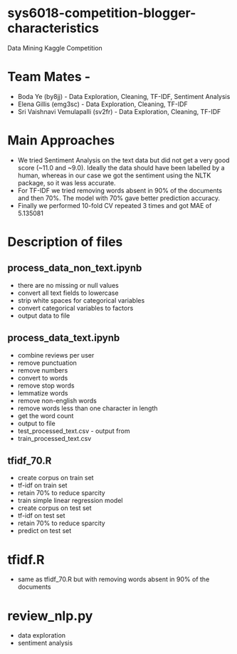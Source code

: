 # sys6018-competition-blogger-characteristics
Data Mining Kaggle Competition

# Team Mates -
* Boda Ye (by8jj) - Data Exploration, Cleaning, TF-IDF, Sentiment Analysis
* Elena Gillis (emg3sc) - Data Exploration, Cleaning, TF-IDF
* Sri Vaishnavi Vemulapalli (sv2fr) - Data Exploration, Cleaning, TF-IDF

# Main Approaches
* We tried Sentiment Analysis on the text data but did not get a very good score (~11.0 and ~9.0). Ideally the data should have been labelled by a human, whereas in our case we got the sentiment using the NLTK package, so it was less accurate.
* For TF-IDF we tried removing words absent in 90% of the documents and then 70%. The model with 70% gave better prediction accuracy.
* Finally we performed 10-fold CV repeated 3 times and got MAE of 5.135081

# Description of files

## process_data_non_text.ipynb
- there are no missing or null values
- convert all text fields to lowercase
- strip white spaces for categorical variables
- convert categorical variables to factors
- output data to file

## process_data_text.ipynb
- combine reviews per user
- remove punctuation
- remove numbers
- convert to words
- remove stop words
- lemmatize words
- remove non-english words
- remove words less than one character in length
- get the word count
- output to file
- test_processed_text.csv - output from 
- train_processed_text.csv

## tfidf_70.R
- create corpus on train set
- tf-idf on train set
- retain 70% to reduce sparcity
- train simple linear regression model
- create corpus on test set
- tf-idf on test set
- retain 70% to reduce sparcity
- predict on test set

# tfidf.R
- same as tfidf_70.R but with removing words absent in 90% of the documents

# review_nlp.py
- data exploration
- sentiment analysis
